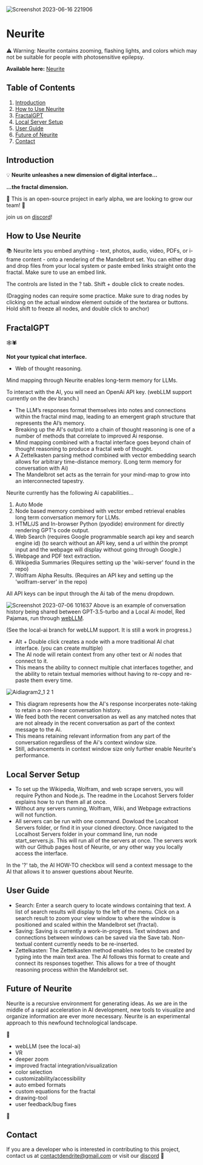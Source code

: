 ![Screenshot 2023-06-16 221906](https://github.com/satellitecomponent/Neurite/assets/129367899/e77b2866-db77-41e9-ba08-e55d29f77404)
# Neurite

⚠️ Warning: Neurite contains zooming, flashing lights, and colors which may not be suitable for people with photosensitive epilepsy.

**Available here:** [Neurite](https://satellitecomponent.github.io/Neurite/)

## Table of Contents

1. [Introduction](#introduction)
2. [How to Use Neurite](#how-to-use-neurite)
3. [FractalGPT](#fractalgpt)
4. [Local Server Setup](#local-server-setup)
5. [User Guide](#user-guide)
6. [Future of Neurite](#future-of-neurite)
7. [Contact](#contact)

## Introduction


💡 **Neurite unleashes a new dimension of digital interface...**


**...the fractal dimension.**


🌱 This is an open-source project in early alpha, we are looking to grow our team! 🚧

join us on [discord](https://discord.gg/hnY8UpeE22)!

## How to Use Neurite

📚 Neurite lets you embed anything - text, photos, audio, video, PDFs, or i-frame content - onto a rendering of the Mandelbrot set. You can either drag and drop files from your local system or paste embed links straight onto the fractal. Make sure to use an embed link.

The controls are listed in the ? tab. Shift + double click to create nodes.

(Dragging nodes can require some practice. Make sure to drag nodes by clicking on the actual window element outside of the textarea or buttons. Hold shift to freeze all nodes, and double click to anchor)

## FractalGPT
🕸️🕷️

**Not your typical chat interface.**
- Web of thought reasoning.

Mind mapping through Neurite enables long-term memory for LLMs. 

To interact with the AI, you will need an OpenAi API key. (webLLM support currently on the dev branch.)

- The LLM’s responses format themselves into notes and connections within the fractal mind map, leading to an emergent graph structure that represents the AI’s memory.
- Breaking up the AI's output into a chain of thought reasoning is one of a number of methods that correlate to improved Ai response.
- Mind mapping combined with a fractal interface goes beyond chain of thought reasoning to produce a fractal web of thought.
- A Zettelkasten parsing method combined with vector embedding search allows for arbitrary time-distance memory. (Long term memory for conversation with Ai)
- The Mandelbrot set acts as the terrain for your mind-map to grow into an interconnected tapestry.


Neurite currently has the following Ai capabilities... 

1. Auto Mode
2. Node based memory combined with vector embed retrieval enables long term conversation memory for LLMs.
3. HTML/JS and In-browser Python (pyodide) environment for directly rendering GPT's code output.
4. Web Search (requires Google programmable search api key and search engine id)
(to search without an API key, send a url within the prompt input and the webpage will display without going through Google.)
5. Webpage and PDF text extraction. 
6. Wikipedia Summaries (Requires setting up the 'wiki-server' found in the repo)
7. Wolfram Alpha Results. (Requires an API key and setting up the 'wolfram-server' in the repo)

All API keys can be input through the Ai tab of the menu dropdown.


![Screenshot 2023-07-06 101637](https://github.com/satellitecomponent/Neurite/assets/129367899/4705ddbd-5b20-4e8b-b18e-d8c33ff93a69)
Above is an example of conversation history being shared between GPT-3.5-turbo and a Local Ai model, Red Pajamas, run through [webLLM](https://mlc.ai/web-llm/).

(See the local-ai branch for webLLM support. It is still a work in progress.)

- Alt + Double click creates a node with a more traditional AI chat interface. (you can create multiple)
- The AI node will retain context from any other text or AI nodes that connect to it.
- This means the ability to connect multiple chat interfaces together, and the ability to retain textual memories without having to re-copy and re-paste them every time.

![Aidiagram2_1 2 1](https://github.com/satellitecomponent/Neurite/assets/129367899/68310e74-7a2c-49a8-a377-1d245c5e938e)
- This diagram represents how the AI's response incorperates note-taking to retain a non-linear conversation history.
- We feed both the recent conversation as well as any matched notes that are not already in the recent conversation as part of the context message to the Ai.
- This means retaining relevant information from any part of the conversation regardless of the Ai's context window size.
- Still, advancements in context window size only further enable Neurite's performance.
  
## Local Server Setup
- To set up the Wikipedia, Wolfram, and web scrape servers, you will require Python and Node.js. The readme in the Locahost Servers folder explains how to run them all at once.
- Without any servers running, Wolfram, Wiki, and Webpage extractions will not function.
- All servers can be run with one command. Dowload the Locahost Servers folder, or find it in your cloned directory. Once navigated to the Localhost Servers folder in your command line, run node start_servers.js. This will run all of the servers at once. The servers work with our Github pages host of Neurite, or any other way you locally access the interface.

In the '?' tab, the AI HOW-TO checkbox will send a context message to the AI that allows it to answer questions about Neurite.

## User Guide
- Search: Enter a search query to locate windows containing that text. A list of search results will display to the left of the menu. Click on a search result to zoom your view window to where the window is positioned and scaled within the Mandelbrot set (fractal).
- Saving: Saving is currently a work-in-progress. Text windows and connections between windows can be saved via the Save tab. Non-textual content currently needs to be re-inserted.
- Zettelkasten: The Zettelkasten method enables nodes to be created by typing into the main text area. The AI follows this format to create and connect its responses together. This allows for a tree of thought reasoning process within the Mandelbrot set.

## Future of Neurite


Neurite is a recursive environment for generating ideas. As we are in the middle of a rapid acceleration in AI development, new tools to visualize and organize information are ever more necessary. Neurite is an experimental approach to this newfound technological landscape.

🚧 
- webLLM (see the local-ai)
- VR
- deeper zoom
- improved fractal integration/visualization
- color selection
- customizability/accessibility
- auto embed formats
- custom equations for the fractal
- drawing-tool
- user feedback/bug fixes

🚧


## Contact

If you are a developer who is interested in contributing to this project, contact us at contactdendrite@gmail.com or visit our  [discord](https://discord.gg/hnY8UpeE22) 🔗
